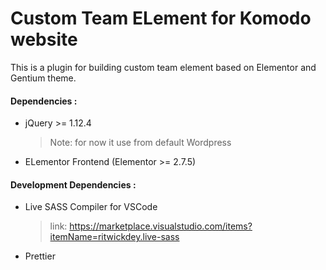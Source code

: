 # Custom Team ELement for Komodo website

This is a plugin for building custom team element based on Elementor and Gentium theme.

#### Dependencies :

-   jQuery >= 1.12.4
    > Note: for now it use from default Wordpress
-   ELementor Frontend (Elementor >= 2.7.5)

#### Development Dependencies :

-   Live SASS Compiler for VSCode
    > link: https://marketplace.visualstudio.com/items?itemName=ritwickdey.live-sass
-   Prettier
